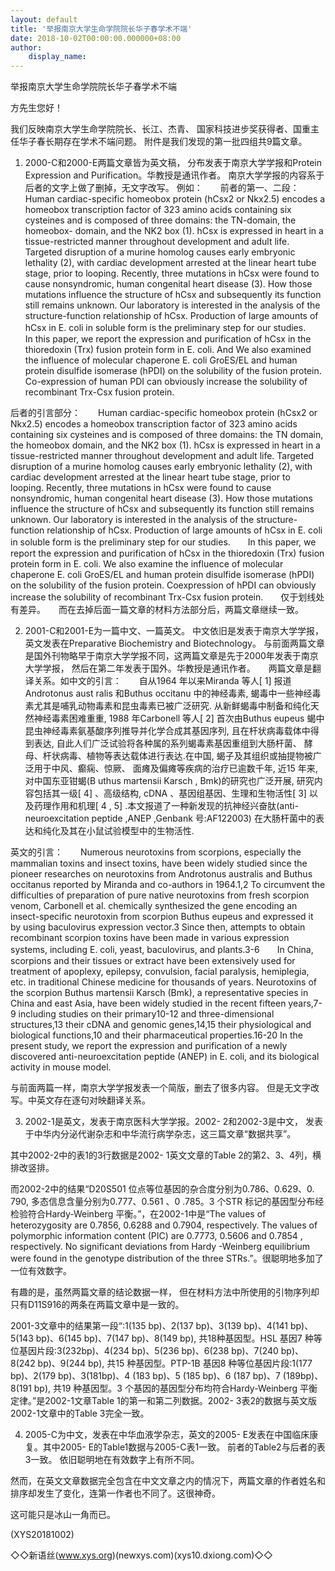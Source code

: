 ```yaml
---
layout: default
title: '举报南京大学生命学院院长华子春学术不端'
date: 2018-10-02T00:00:00.000000+08:00
author:
    display_name: 
---
```


举报南京大学生命学院院长华子春学术不端

方先生您好！

我们反映南京大学生命学院院长、长江、杰青、 国家科技进步奖获得者、国重主任华子春长期存在学术不端问题。 附件是我们发现的第一批四组共9篇文章。

1. 2000-C和2000-E两篇文章皆为英文稿， 分布发表于南京大学学报和Protein Expression and Purification。华教授是通讯作者。 南京大学学报的内容系于后者的文字上做了删掉，无文字改写。 例如：　　前者的第一、二段：　　Human cardiac-specific homeobox protein (hCsx2 or Nkx2.5) encodes a homeobox transcription factor of 323 amino acids containing six cysteines and is composed of three domains: the TN-domain, the homeobox- domain, and the NK2 box (1). hCsx is expressed in heart in a tissue-restricted manner throughout development and adult life. Targeted disruption of a murine homolog causes early embryonic lethality (2), with cardiac development arrested at the linear heart tube stage, prior to looping. Recently, three mutations in hCsx were found to cause nonsyndromic, human congenital heart disease (3). How those mutations influence the structure of hCsx and subsequently its function still remains unknown. Our laboratory is interested in the analysis of the structure-function relationship of hCsx. Production of large amounts of hCsx in E. coli in soluble form is the preliminary step for our studies.　　In this paper, we report the expression and purification of hCsx in the thioredoxin (Trx) fusion protein form in E. coli. And We also examined the influence of molecular chaperone E. coli GroES/EL and human protein disulfide isomerase (hPDI) on the solubility of the fusion protein. Co-expression of human PDI can obviously increase the solubility of recombinant Trx-Csx fusion protein.

后者的引言部分：　　Human cardiac-specific homeobox protein (hCsx2 or Nkx2.5) encodes a homeobox transcription factor of 323 amino acids containing six cysteines and is composed of three domains: the TN domain, the homeobox domain, and the NK2 box (1). hCsx is expressed in heart in a tissue-restricted manner throughout development and adult life. Targeted disruption of a murine homolog causes early embryonic lethality (2), with cardiac development arrested at the linear heart tube stage, prior to looping. Recently, three mutations in hCsx were found to cause nonsyndromic, human congenital heart disease (3). How those mutations influence the structure of hCsx and subsequently its function still remains unknown. Our laboratory is interested in the analysis of the structure-function relationship of hCsx. Production of large amounts of hCsx in E. coli in soluble form is the preliminary step for our studies.　　In this paper, we report the expression and purification of hCsx in the thioredoxin (Trx) fusion protein form in E. coli. We also examine the influence of molecular chaperone E. coli GroES/EL and human protein disulfide isomerase (hPDI) on the solubility of the fusion protein. Coexpression of hPDI can obviously increase the solubility of recombinant Trx-Csx fusion protein.　　仅于划线处有差异。　　而在去掉后面一篇文章的材料方法部分后，两篇文章继续一致。

2. 2001-C和2001-E为一篇中文、一篇英文。 中文依旧是发表于南京大学学报， 英文发表在Preparative Biochemistry and Biotechnology。 与前面两篇文章是国外刊物略早于南京大学学报不同，这两篇文章是先于2000年发表于南京大学学报， 然后在第二年发表于国外。华教授是通讯作者。　　两篇文章是翻译关系。如中文的引言：　　自从1964 年以来Miranda 等人[ 1] 报道Androtonus aust ralis 和Buthus occitanu 中的神经毒素, 蝎毒中一些神经毒素尤其是哺乳动物毒素和昆虫毒素已被广泛研究. 从新鲜蝎毒中制备和纯化天然神经毒素困难重重, 1988 年Carbonell 等人[ 2] 首次由Buthus eupeus 蝎中昆虫神经毒素氨基酸序列推导并化学合成其基因序列, 且在杆状病毒载体中得到表达, 自此人们广泛试验将各种属的系列蝎毒素基因重组到大肠杆菌、 酵母、杆状病毒、植物等表达载体进行表达.在中国, 蝎子及其组织或抽提物被广泛用于中风、癫痫、惊厥、 面瘫及偏瘫等疾病的治疗已逾数千年, 近15 年来, 对中国东亚钳蝎(B uthus martensii Karsch , Bmk)的研究也广泛开展, 研究内容包括其一级[ 4] 、高级结构, cDNA 、基因组基因、生理和生物活性[ 3] 以及药理作用和机理[ 4 , 5] .本文报道了一种新发现的抗神经兴奋肽(anti- neuroexcitation peptide ,ANEP ,Genbank 号:AF122003) 在大肠杆菌中的表达和纯化及其在小鼠试验模型中的生物活性.

英文的引言：　　Numerous neurotoxins from scorpions, especially the mammalian toxins and insect toxins, have been widely studied since the pioneer researches on neurotoxins from Androtonus australis and Buthus occitanus reported by Miranda and co-authors in 1964.1,2 To circumvent the difficulties of preparation of pure native neurotoxins from fresh scorpion venom, Carbonell et al. chemically synthesized the gene encoding an insect-specific neurotoxin from scorpion Buthus eupeus and expressed it by using baculovirus expression vector.3 Since then, attempts to obtain recombinant scorpion toxins have been made in various expression systems, including E. coli, yeast, baculovirus, and plants.3-6　　In China, scorpions and their tissues or extract have been extensively used for treatment of apoplexy, epilepsy, convulsion, facial paralysis, hemiplegia, etc. in traditional Chinese medicine for thousands of years. Neurotoxins of the scorpion Buthus martensii Karsch (Bmk), a representative species in China and east Asia, have been widely studied in the recent fifteen years,7-9 including studies on their primary10-12 and three-dimensional structures,13 their cDNA and genomic genes,14,15 their physiological and biological functions,10 and their pharmaceutical properties.16-20 In the present study, we report the expression and purification of a newly discovered anti-neuroexcitation peptide (ANEP) in E. coli, and its biological activity in mouse model.

与前面两篇一样，南京大学学报发表一个简版，删去了很多内容。 但是无文字改写。中英文存在逐句对映翻译关系。

3. 2002-1是英文，发表于南京医科大学学报。2002- 2和2002-3是中文， 发表于中华内分泌代谢杂志和中华流行病学杂志，这三篇文章“数据共享”。

其中2002-2中的表1的3行数据是2002- 1英文文章的Table 2的第2、3、4列，横排改竖排。

而2002-2中的结果“D20S501 位点等位基因的杂合度分别为0.786、0.629、0. 790, 多态信息含量分别为0.777、0.561 、0 .785。3 个STR 标记的基因型分布经检验符合Hardy-Weinberg 平衡。”，在2002-1中是“The values of heterozygosity are 0.7856, 0.6288 and 0.7904, respectively. The values of polymorphic information content (PIC) are 0.7773, 0.5606 and 0.7854 , respectively. No significant deviations from Hardy -Weinberg equilibrium were found in the genotype distribution of the three STRs.”。很聪明地多加了一位有效数字。

有趣的是，虽然两篇文章的结论数据一样， 但在材料方法中所使用的引物序列却只有D11S916的两条在两篇文章中是一致的。

2001-3文章中的结果第一段“:1(135 bp)、2(137 bp)、3(139 bp)、4(141 bp)、5(143 bp)、6(145 bp)、7(147 bp)、8(149 bp), 共18种基因型。HSL 基因7 种等位基因片段:3(232bp)、4(234 bp)、5(236 bp)、6(238 bp)、7(240 bp)、8(242 bp)、9(244 bp), 共15 种基因型。PTP-1B 基因8 种等位基因片段:1(177 bp)、2(179 bp)、3(181bp)、4 (183 bp)、5 (185 bp)、6 (187 bp)、7 (189bp)、8(191 bp), 共19 种基因型。3 个基因的基因型分布均符合Hardy-Weinberg 平衡定律。”是2002-1文章Table 1的第一和第二列数据。2002- 3表2的数据与英文版2002-1文章中的Table 3完全一致。

4. 2005-C为中文，发表在中华血液学杂志，英文的2005- E发表在中国临床康复。其中2005- E的Table1数据与2005-C表1一致。 前者的Table2与后者的表3一致。 依旧聪明地在有效数字上有所不同。

然而，在英文文章数据完全包含在中文文章之内的情况下，两篇文章的作者姓名和排序却发生了变化，连第一作者也不同了。这很神奇。

这可能只是冰山一角而已。

(XYS20181002)

◇◇新语丝(www.xys.org)(newxys.com)(xys10.dxiong.com)◇◇

